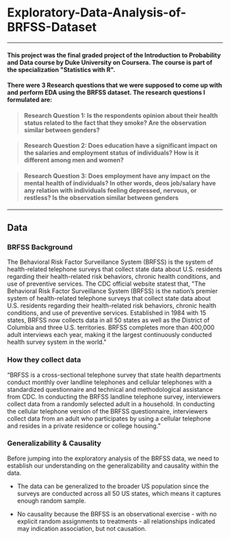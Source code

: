 # Exploratory-Data-Analysis-of-BRFSS-Dataset

***

#### This project was the final graded project of the Introduction to Probability and Data course by Duke University on Coursera. The course is part of the specialization "Statistics with R". 

#### There were 3 Research questions that we were supposed to come up with and perform EDA using the BRFSS dataset. The research questions I formulated are:

> #### Research Question 1: Is the respondents opinion about their health status related to the fact that they smoke? Are the observation similar between genders?

> #### Research Question 2: Does education have a significant impact on the salaries and employment status of individuals? How is it different among men and women?

> #### Research Question 3: Does employment have any impact on the mental health of individuals? In other words, deos job/salary have any relation with individuals feeling depressed, nervous, or restless? Is the observation similar between genders

***

## Data

### BRFSS Background

The Behavioral Risk Factor Surveillance System (BRFSS) is the  system of health-related telephone surveys that collect state data about U.S. residents regarding their health-related risk behaviors, chronic health conditions, and use of preventive services. The CDC official website statest that, "The Behavioral Risk Factor Surveillance System (BRFSS) is the nation’s premier system of health-related telephone surveys that collect state data about U.S. residents regarding their health-related risk behaviors, chronic health conditions, and use of preventive services. Established in 1984 with 15 states, BRFSS now collects data in all 50 states as well as the District of Columbia and three U.S. territories. BRFSS completes more than 400,000 adult interviews each year, making it the largest continuously conducted health survey system in the world."

### How they collect data
“BRFSS is a cross-sectional telephone survey that state health departments conduct monthly over landline telephones and cellular telephones with a standardized questionnaire and technical and methodological assistance from CDC. In conducting the BRFSS landline telephone survey, interviewers collect data from a randomly selected adult in a household. In conducting the cellular telephone version of the BRFSS questionnaire, interviewers collect data from an adult who participates by using a cellular telephone and resides in a private residence or college housing.”

### Generalizability & Causality
Before jumping into the exploratory analysis of the BRFSS data, we need to establish our understanding on the generalizability and causality within the data.

  - The data can be generalized to the broader US population since the surveys are conducted across all 50 US states, which means it captures enough random sample.</p>
  - No causality because the BRFSS is an observational exercise - with no explicit random assignments to treatments - all relationships indicated may indication association, but not causation.

